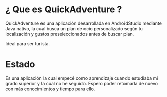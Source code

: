 # ¿ Que es QuickAdventure ?
QuickAdventure es una aplicación desarrollada en AndroidStudio mediante Java nativo, la cual busca un plan de ocio personalizado según tu localización y gustos preseleccionados antes de buscar plan.

Ideal para ser turista.

# Estado
Es una aplicación la cual empecé como aprendizaje cuando estudiaba mi grado superior y la cual no he seguido. 
Espero poder retomarla de nuevo con más conocimientos y tiempo para ello.
